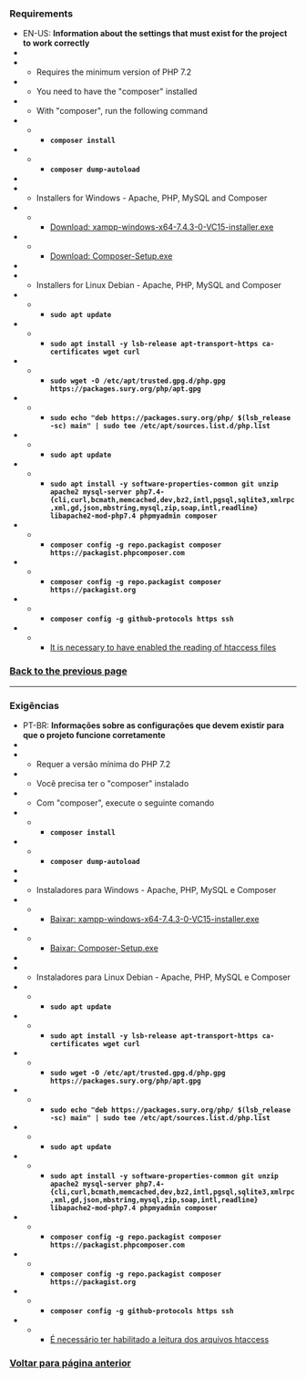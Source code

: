 ### Requirements

* EN-US: **Information about the settings that must exist for the project to work correctly**
* 
* * Requires the minimum version of PHP 7.2
* * You need to have the "composer" installed
* * With "composer", run the following command
* * * **```composer install```**
* * * **```composer dump-autoload```**
* 
* * Installers for Windows - Apache, PHP, MySQL and Composer
* * * <a href="https://sourceforge.net/projects/xampp/files/XAMPP%20Windows/7.4.3/xampp-windows-x64-7.4.3-0-VC15-installer.exe/download">Download: xampp-windows-x64-7.4.3-0-VC15-installer.exe</a>
* * * <a href="https://getcomposer.org/Composer-Setup.exe">Download: Composer-Setup.exe</a>
* 
* * Installers for Linux Debian - Apache, PHP, MySQL and Composer
* * * **```sudo apt update```**
* * * **```sudo apt install -y lsb-release apt-transport-https ca-certificates wget curl```**
* * * **```sudo wget -O /etc/apt/trusted.gpg.d/php.gpg https://packages.sury.org/php/apt.gpg```**
* * * **```sudo echo "deb https://packages.sury.org/php/ $(lsb_release -sc) main" | sudo tee /etc/apt/sources.list.d/php.list```**
* * * **```sudo apt update```**
* * * **```sudo apt install -y software-properties-common git unzip apache2 mysql-server php7.4-{cli,curl,bcmath,memcached,dev,bz2,intl,pgsql,sqlite3,xmlrpc,xml,gd,json,mbstring,mysql,zip,soap,intl,readline} libapache2-mod-php7.4 phpmyadmin composer```**
* * * **```composer config -g repo.packagist composer https://packagist.phpcomposer.com```**
* * * **```composer config -g repo.packagist composer https://packagist.org```**
* * * **```composer config -g github-protocols https ssh```**
* * * <a href="https://askubuntu.com/questions/421233/enabling-htaccess-file-to-rewrite-path-not-working">It is necessary to have enabled the reading of htaccess files</a>

### [Back to the previous page](./README-EU.md)

<hr>

### Exigências

* PT-BR: **Informações sobre as configurações que devem existir para que o projeto funcione corretamente**
* 
* * Requer a versão mínima do PHP 7.2
* * Você precisa ter o "composer" instalado
* * Com "composer", execute o seguinte comando
* * * **```composer install```**
* * * **```composer dump-autoload```**
* 
* * Instaladores para Windows - Apache, PHP, MySQL e Composer
* * * <a href="https://sourceforge.net/projects/xampp/files/XAMPP%20Windows/7.4.3/xampp-windows-x64-7.4.3-0-VC15-installer.exe/download">Baixar: xampp-windows-x64-7.4.3-0-VC15-installer.exe</a>
* * * <a href="https://getcomposer.org/Composer-Setup.exe">Baixar: Composer-Setup.exe</a>
* 
* * Instaladores para Linux Debian - Apache, PHP, MySQL e Composer
* * * **```sudo apt update```**
* * * **```sudo apt install -y lsb-release apt-transport-https ca-certificates wget curl```**
* * * **```sudo wget -O /etc/apt/trusted.gpg.d/php.gpg https://packages.sury.org/php/apt.gpg```**
* * * **```sudo echo "deb https://packages.sury.org/php/ $(lsb_release -sc) main" | sudo tee /etc/apt/sources.list.d/php.list```**
* * * **```sudo apt update```**
* * * **```sudo apt install -y software-properties-common git unzip apache2 mysql-server php7.4-{cli,curl,bcmath,memcached,dev,bz2,intl,pgsql,sqlite3,xmlrpc,xml,gd,json,mbstring,mysql,zip,soap,intl,readline} libapache2-mod-php7.4 phpmyadmin composer```**
* * * **```composer config -g repo.packagist composer https://packagist.phpcomposer.com```**
* * * **```composer config -g repo.packagist composer https://packagist.org```**
* * * **```composer config -g github-protocols https ssh```**
* * * <a href="https://askubuntu.com/questions/421233/enabling-htaccess-file-to-rewrite-path-not-working">É necessário ter habilitado a leitura dos arquivos htaccess</a>

### [Voltar para página anterior](./README.md)
